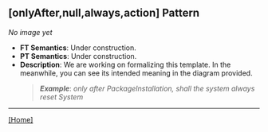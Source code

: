 ## [onlyAfter,null,always,action] Pattern
_No image yet_
 * **FT Semantics**: Under construction.
 * **PT Semantics**: Under construction.
 * **Description**: We are working on formalizing this template. In the meanwhile, you can see its intended meaning in the diagram provided.
   > **_Example_**: _only after PackageInstallation,   shall the system  always reset System_   
***
[[Home]](../semantics.md)